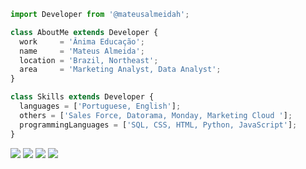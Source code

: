 ```js
import Developer from '@mateusalmeidah';

class AboutMe extends Developer {
  work     = 'Ânima Educação';
  name     = 'Mateus Almeida';
  location = 'Brazil, Northeast';
  area     = 'Marketing Analyst, Data Analyst';
}

class Skills extends Developer {
  languages = ['Portuguese, English'];
  others = ['Sales Force, Datorama, Monday, Marketing Cloud '];
  programmingLanguages = ['SQL, CSS, HTML, Python, JavaScript'];
}
```

<p align="left">
  <a href="mailto: almeidamateus847@gmail.com" alt="Gmail">
  <img src="https://img.shields.io/badge/-Gmail-FF0000?style=flat-square&labelColor=FF0000&logo=gmail&logoColor=white&link=LINK-DO-SEU-EMAIL" /></a>

  <a href="https://www.linkedin.com/in/mateusalmeidah/" alt="Linkedin">
  <img src="https://img.shields.io/badge/-Linkedin-0e76a8?style=flat-square&logo=Linkedin&logoColor=white&link=LINK-DO-SEU-LINKEDIN" /></a>
  
  <a href="https://www.youtube.com/c/MeninodoComputador2000" alt="Youtube">
  <img src="https://img.shields.io/badge/-Youtube-FF0000?style=flat-square&labelColor=FF0000&logo=youtube&logoColor=white&link=LINK-DO-SEU-YOUTUBE" /></a>

  <a href="https://www.instagram.com/mateus.almeidah/" alt="Instagram">
  <img src="https://img.shields.io/badge/-Instagram-DF0174?style=flat-square&labelColor=DF0174&logo=instagram&logoColor=white&link=LINK-DO-SEU-INSTAGRAM"/></a>
</p>  
